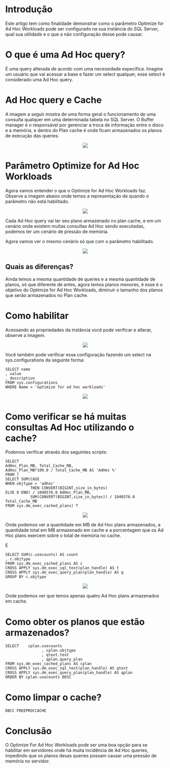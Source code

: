# Introdução

Este artigo tem como finalidade demonstrar como o parâmetro Optimize for Ad Hoc Workloads pode ser configurado na sua instância do SQL Server, qual sua utilidade e o que a não configuração desse pode causar.

# O que é uma Ad Hoc query?

É uma query alterada de acordo com uma necessidade específica. Imagine um usuário que vai acessar a base e fazer um select qualquer, esse select é considerado uma Ad Hoc query.

# Ad Hoc query e Cache

A imagem a seguir mostra de uma forma geral o funcionamento de uma consulta qualquer em uma determinada tabela no SQL Server. O Buffer manager é o responsável por gerenciar a troca de informação entre o disco e a memória, e dentro do Plan cache é onde ficam armazenados os planos de execução das queries.

<p align="center">
<img src="https://user-images.githubusercontent.com/25832508/198142735-2f01a60c-fad4-4776-ab37-a85a908b1e5c.png">
</p>

# Parâmetro Optimize for Ad Hoc Workloads

Agora vamos entender o que o Optimize for Ad Hoc Workloads faz. Observe a imagem abaixo onde temos a representação de quando o parâmetro não está habilitado.
 
<p align="center">
<img src="https://user-images.githubusercontent.com/25832508/198143249-4fbcd3f8-1cd4-4d3c-a4cc-6d9deeab6018.png">
</p>

Cada Ad Hoc query vai ter seu plano armazenado no plan cache, e em um cenário onde existem muitas consultas Ad Hoc sendo executadas, podemos ter um cenário de pressão de memória.

Agora vamos ver o mesmo cenário só que com o parâmetro habilitado.

<p align="center">
<img src="https://user-images.githubusercontent.com/25832508/198143348-b46a9631-b7dc-4c0b-9a8c-637aeceb8804.png">
</p>

## Quais as diferenças?

Ainda temos a mesma quantidade de queries e a mesma quantidade de planos, só que diferente de antes, agora temos planos menores, é esse é o objetivo do Optimize for Ad Hoc Workloads, diminuir o tamanho dos planos que serão armazenados no Plan cache.

# Como habilitar 

Acessando as propriedades da instância você pode verificar e alterar, observe a imagem.

<p align="center">
<img src="https://user-images.githubusercontent.com/25832508/198143455-96cfe87f-309a-4e89-8973-6d423847195f.png">
</p>

Você também pode verificar essa configuração fazendo um select na  sys.configurations da seguinte forma:

```TSQL
SELECT name  
, value  
, description  
FROM sys.configurations  
WHERE Name = 'optimize for ad hoc workloads' 
```
<p align="center">
<img src="https://user-images.githubusercontent.com/25832508/198143653-040218af-beff-404d-adc4-2e633579e23a.png">
</p>

# Como verificar se há muitas consultas Ad Hoc utilizando o cache?

Podemos verificar através dos seguintes scripts:

```TSQL
SELECT  
AdHoc_Plan_MB, Total_Cache_MB,  
AdHoc_Plan_MB*100.0 / Total_Cache_MB AS 'AdHoc %'  
FROM (  
SELECT SUM(CASE  
WHEN objtype = 'adhoc'  
           THEN CONVERT(BIGINT,size_in_bytes)  
ELSE 0 END) / 1048576.0 AdHoc_Plan_MB,  
           SUM(CONVERT(BIGINT,size_in_bytes)) / 1048576.0 Total_Cache_MB  
FROM sys.dm_exec_cached_plans) T  
```

<p align="center">
<img src="https://user-images.githubusercontent.com/25832508/198143818-5c549b01-57f3-430c-b041-ce4d3ae8b68f.png">
</p>

Onde podemos ver a quantidade em MB de Ad Hoc plans armazenados, a quantidade total em MB armazenado em cache e a porcentagem que os Ad Hoc plans exercem sobre o total de memória no cache.

E 

```TSQL
SELECT SUM(c.usecounts) AS count  
, c.objtype  
FROM sys.dm_exec_cached_plans AS c  
CROSS APPLY sys.dm_exec_sql_text(plan_handle) AS t  
CROSS APPLY sys.dm_exec_query_plan(plan_handle) AS q  
GROUP BY c.objtype
```

<p align="center">
<img src="https://user-images.githubusercontent.com/25832508/198143934-ce13ae7d-ec3c-4fe3-be59-8b77202f70f2.png">
</p>

Onde podemos ver que temos apenas quatro Ad Hoc plans armazenados em cache.

# Como obter os planos que estão armazenados?

```TSQL
SELECT    cplan.usecounts  
                , cplan.objtype  
                , qtext.text  
                , qplan.query_plan  
FROM sys.dm_exec_cached_plans AS cplan 
CROSS APPLY sys.dm_exec_sql_text(plan_handle) AS qtext 
CROSS APPLY sys.dm_exec_query_plan(plan_handle) AS qplan
ORDER BY cplan.usecounts DESC
```

# Como limpar o cache?

```TSQL
DBCC FREEPROCCACHE
```

# Conclusão

O Optimize For Ad Hoc Workloads pode ser uma boa opção para se habilitar em servidores onde há muita incidência de Ad Hoc queries, impedindo que os planos desas queries possam causar uma pressão de memória no servidor.
